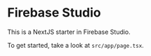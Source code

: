# Firebase Studio

This is a NextJS starter in Firebase Studio.

To get started, take a look at `src/app/page.tsx`.
